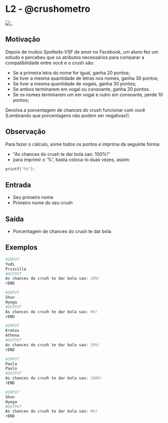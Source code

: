 # L2 - @crushometro

![_](https://raw.githubusercontent.com/qxcodefup/arcade/master/base/crushometro/cover.jpg)

## Motivação

Depois de muitos Spotteds-VSF de amor no Facebook, um aluno fez um estudo e percebeu que os atributos necessários para comparar a compatibilidade entre você e o crush são:

- Se a primeira letra do nome for igual, ganha 20 pontos;
- Se tiver a mesma quantidade de letras nos nomes, ganha 30 pontos;
- Se tiver a mesma quantidade de vogais, ganha 30 pontos;
- Se ambos terminarem em vogal ou consoante, ganha 20 pontos.
- Se os nomes terminarem um em vogal e outro em consoante, perde 10 pontos;

Devolva a porcentagem de chances do crush funcionar com você (Lembrando que porcentagens não podem ser negativas!).

## Observação

Para fazer o cálculo, some todos os pontos e imprima da seguinte forma:

- "As chances do crush te dar bola sao: 100%!"
- para imprimir o '%', basta coloca-lo duas vezes, assim:

``` py
printf("%%");
```

## Entrada

* Seu primeiro nome
* Primeiro nome do seu crush

## Saída

* Porcentagem de chances do crush te dar bola

## Exemplos

``` py
#INPUT
Yudi
Priscilla
#OUTPUT
As chances do crush te dar bola sao: 20%!
#END

#INPUT
Shun
Hyoga
#OUTPUT
As chances do crush te dar bola sao: 0%!
#END

#INPUT
Kratos
Athena
#OUTPUT
As chances do crush te dar bola sao: 20%!
#END

#INPUT
Paula
Paulo
#OUTPUT
As chances do crush te dar bola sao: 100%!
#END

#INPUT
Shun
Hyoga
#OUTPUT
As chances do crush te dar bola sao: 0%!
#END
```
